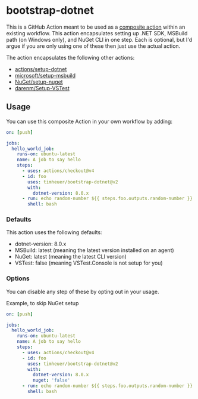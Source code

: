 # bootstrap-dotnet
This is a GitHub Action meant to be used as a [composite action](https://docs.github.com/en/actions/creating-actions/creating-a-composite-action) within an existing workflow. This action encapsulates setting up .NET SDK, MSBuild path (on Windows only), and NuGet CLI in one step.  Each is optional, but I'd argue if you are only using one of these then just use the actual action.

The action encapsulates the following other actions:

- [actions/setup-dotnet](https://github.com/actions/setup-dotnet)
- [microsoft/setup-msbuild](https://github.com/microsoft/setup-msbuild)
- [NuGet/setup-nuget](https://github.com/NuGet/setup-nuget)
- [darenm/Setup-VSTest](https://github.com/darenm/Setup-VSTest)

## Usage
You can use this composite Action in your own workflow by adding:

```yml
on: [push]

jobs:
  hello_world_job:
    runs-on: ubuntu-latest
    name: A job to say hello
    steps:
      - uses: actions/checkout@v4
      - id: foo
        uses: timheuer/bootstrap-dotnet@v2
        with:
          dotnet-version: 8.0.x
      - run: echo random-number ${{ steps.foo.outputs.random-number }}
        shell: bash
```

### Defaults
This action uses the following defaults:

- dotnet-version: 8.0.x
- MSBuild: latest (meaning the latest version installed on an agent)
- NuGet: latest (meaning the latest CLI version)
- VSTest: false (meaning VSTest.Console is not setup for you)

### Options
You can disable any step of these by opting out in your usage.

Example, to skip NuGet setup

```yml
on: [push]

jobs:
  hello_world_job:
    runs-on: ubuntu-latest
    name: A job to say hello
    steps:
      - uses: actions/checkout@v4
      - id: foo
        uses: timheuer/bootstrap-dotnet@v2
        with:
          dotnet-version: 8.0.x
          nuget: 'false'
      - run: echo random-number ${{ steps.foo.outputs.random-number }}
        shell: bash
```
